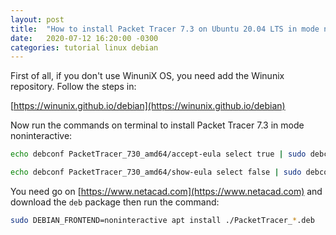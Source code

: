 ```yaml
---
layout: post
title:  "How to install Packet Tracer 7.3 on Ubuntu 20.04 LTS in mode noninteractive"
date:   2020-07-12 16:20:00 -0300
categories: tutorial linux debian
---
```


First of all, if you don't use WinuniX OS, you need add the Winunix repository. Follow the steps in:

[https://winunix.github.io/debian](https://winunix.github.io/debian)

Now run the commands on terminal to install Packet Tracer 7.3 in mode noninteractive:

```bash
echo debconf PacketTracer_730_amd64/accept-eula select true | sudo debconf-set-selections

echo debconf PacketTracer_730_amd64/show-eula select false | sudo debconf-set-selections
```

You need go on [https://www.netacad.com](https://www.netacad.com) and download the `deb` package then run the command:

```bash
sudo DEBIAN_FRONTEND=noninteractive apt install ./PacketTracer_*.deb
```

